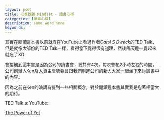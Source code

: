```yaml
---
layout: post
title: 心態致勝 Mindset - 讀書心得  
categories: [讀書心得]
description: some word here
keywords: 
---
```


其實在閱讀這本書以前就有在YouTube上看過作者*Carol S Dweck*的TED Talk，但是就像大部份的TED Talk一樣，看得當下覺得很有道理，然後隔天睡一覺起來就忘了XD

會接觸到這本書是因為公司的讀書會，總共有4次，每次會花2小時左右的時間，公司創辦人Ken及人資主管毓蓉會跟我們剛進公司的新人大家一起坐下來討論書中的內容。

因為之前在Ken的演講有提到一些相關概念，對於閱讀這本書其實我是抱著相當大的期待。



TED Talk at YouTube:

[The Power of Yet](https://www.youtube.com/watch?v=J-swZaKN2Ic)